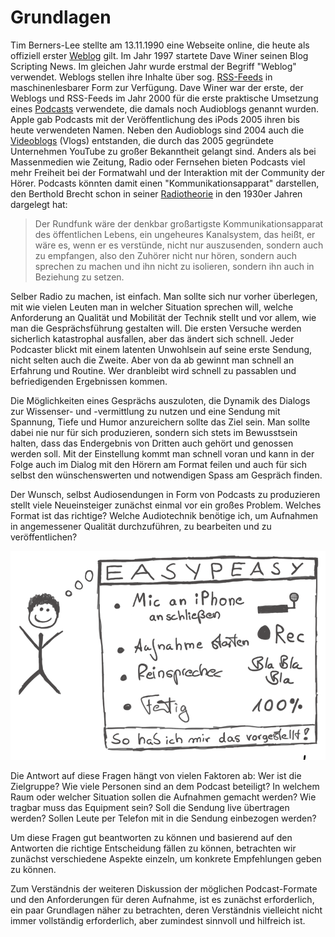 # Grundlagen
Tim Berners-Lee stellte am 13.11.1990 eine Webseite online, die heute als offiziell erster [Weblog](https://de.wikipedia.org/wiki/Blog) gilt. Im Jahr 1997 startete Dave Winer seinen Blog Scripting News. Im gleichen Jahr wurde erstmal der Begriff "Weblog" verwendet. Weblogs stellen ihre Inhalte über sog. [RSS-Feeds](https://de.wikipedia.org/wiki/RSS_(Web-Feed)) in maschinenlesbarer Form zur Verfügung. Dave Winer war der erste, der Weblogs und RSS-Feeds im Jahr 2000 für die erste praktische Umsetzung eines [Podcasts](https://de.wikipedia.org/wiki/Podcast) verwendete, die damals noch Audioblogs genannt wurden. Apple gab Podcasts mit der Veröffentlichung des iPods 2005 ihren bis heute verwendeten Namen. Neben den Audioblogs sind 2004 auch die [Videoblogs](https://de.wikipedia.org/wiki/Vlog) (Vlogs) entstanden, die durch das 2005 gegründete Unternehmen YouTube zu großer Bekanntheit gelangt sind. Anders als bei Massenmedien wie Zeitung, Radio oder Fernsehen bieten Podcasts viel mehr Freiheit bei der Formatwahl und der Interaktion mit der Community der Hörer. Podcasts könnten damit einen "Kommunikationsapparat" darstellen, den Berthold Brecht schon in seiner [Radiotheorie](https://de.wikipedia.org/wiki/Radiotheorie) in den 1930er Jahren dargelegt hat:

> Der Rundfunk wäre der denkbar großartigste Kommunikationsapparat des öffentlichen Lebens, ein ungeheures Kanalsystem, das heißt, er wäre es, wenn er es verstünde, nicht nur auszusenden, sondern auch zu empfangen, also den Zuhörer nicht nur hören, sondern auch sprechen zu machen und ihn nicht zu isolieren, sondern ihn auch in Beziehung zu setzen.

Selber Radio zu machen, ist einfach. Man sollte sich nur vorher überlegen, mit wie vielen Leuten man in welcher Situation sprechen will, welche Anforderung an Qualität und Mobilität der Technik stellt und vor allem, wie man die Gesprächsführung gestalten will. Die ersten Versuche werden sicherlich katastrophal ausfallen, aber das ändert sich schnell. Jeder Podcaster blickt mit einem latenten Unwohlsein auf seine erste Sendung, nicht selten auch die Zweite. Aber von da ab gewinnt man schnell an Erfahrung und Routine. Wer dranbleibt wird schnell zu passablen und befriedigenden Ergebnissen kommen.

Die Möglichkeiten eines Gesprächs auszuloten, die Dynamik des Dialogs zur Wissenser- und -vermittlung zu nutzen und eine Sendung mit Spannung, Tiefe und Humor anzureichern sollte das Ziel sein. Man sollte dabei nie nur für sich produzieren, sondern sich stets im Bewusstsein halten, dass das Endergebnis von Dritten auch gehört und genossen werden soll. Mit der Einstellung kommt man schnell voran und kann in der Folge auch im Dialog mit den Hörern am Format feilen und auch für sich selbst den wünschenswerten und notwendigen Spass am Gespräch finden.

Der Wunsch, selbst Audiosendungen in Form von Podcasts zu produzieren stellt viele Neueinsteiger zunächst einmal vor ein großes Problem. Welches Format ist das richtige? Welche Audiotechnik benötige ich, um Aufnahmen in angemessener Qualität durchzuführen, zu bearbeiten und zu veröffentlichen?

![Originalbild: Marco Hitschler auf zirkusliebe.de, CC BY, <https://www.unmus.de/podcast-in-a-nutshell/>](images/Zirkusliebe-cc-by-podcast-in-a-nutshell-podcast-easypeasy.png)

Die Antwort auf diese Fragen hängt von vielen Faktoren ab: Wer ist die Zielgruppe? Wie viele Personen sind an dem Podcast beteiligt? In welchem Raum oder welcher Situation sollen die Aufnahmen gemacht werden? Wie tragbar muss das Equipment sein? Soll die Sendung live übertragen werden? Sollen Leute per Telefon mit in die Sendung einbezogen werden?

Um diese Fragen gut beantworten zu können und basierend auf den Antworten die richtige Entscheidung fällen zu können, betrachten wir zunächst verschiedene Aspekte einzeln, um konkrete Empfehlungen geben zu können.

Zum Verständnis der weiteren Diskussion der möglichen Podcast-Formate und den Anforderungen für deren Aufnahme, ist es zunächst erforderlich, ein paar Grundlagen näher zu betrachten, deren Verständnis vielleicht nicht immer vollständig erforderlich, aber zumindest sinnvoll und hilfreich ist.
